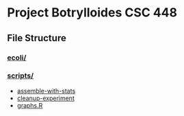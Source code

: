 # Project Botrylloides CSC 448


## File Structure

### [ecoli/](ecoli/)

### [scripts/](/scripts)

 - [assemble-with-stats](/scripts/assemble-with-stats)
 - [cleanup-experiment](/scripts/cleanup-experiment)
 - [graphs.R](/scripts/graphs.R)
